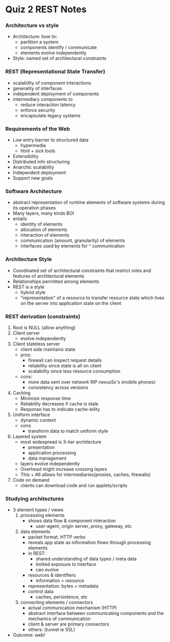 # Quiz 2 REST Notes

### Architecture vs style
- Architecture: how to:
    - partition a system
    - components identify / communicate
    - elements evolve independently
- Style: named set of architectural constraints

### REST (Representational State Transfer)
- scalability of component interactions
- generality of interfaces
- independent deployment of components
- intermediary components to
    - reduce interaction latency
    - enforce security
    - encapsulate legacy systems

### Requirements of the Web
- Low entry barrier to structured data
    - hypermedia
    - html + sick tools
- Extensibility
- Distributed info structuring
- Anarchic scalability
- Independent deployment
- Support new goals

### Software Architecture
- abstract representation of runtime elements of software systems during its operation phases
- Many layers, many kinds BOI
- entails
    - identity of elements
    - allocation of elements
    - interaction of elements
    - communication (amount, granularity) of elements
    - interfaces used by elements for ^ communication

### Architecture Style
- Coordinated set of architectural constraints that restrict roles and features of architectural elements
- Relationships permitted among elements
- REST is a style
    - hybrid style
    - "representation" of a resource to transfer resource state which lives on the server into application state on the client

### REST derivation (constraints)
1. Root is NULL (allow anything)
2. Client server
    - evolve independently
3. Client stateless server
    - client side maintains state
    - pros:
        - firewall can inspect request details
        - reliability since state is all on client
        - scalability since less resource consumption
    - cons:
        - more data sent over network RIP nexus5x's (mobile phones)
        - consistency across versions
4. Caching
    - Minimize response time
    - Reliability decreases if cache is stale
    - Response has to indicate cache-bility
5. Uniform interface
    - dynamic content
    - cons
        - transform data to match uniform style
6. Layered system
    - most widespread is 3-tier architecture
        - presentation
        - application processing
        - data management
    - layers evolve independently
    - Overhead might increase crossing layers
    - This + #6 allows for intermediaries(proxies, caches, firewalls)
7. Code on demand
    - clients can download code and run applets/scripts

### Studying architectures
- 3 element types / views
    1. processing elements
        - shows data flow & component interaction
            - user-agent, origin server, proxy, gateway, etc
    2. data elements
        - packet format, HTTP verbs
        - reveals app state as information flows through processing elements
        - in REST:
            - shared understanding of data types / meta data
            - limited exposure to interface
            - can evolve
        - resources & identifiers
            - information = resource
        - representation: bytes + metadata
        - control data
            - caches, persistence, etc
    3. connecting elements / connectors
        - actual communication mechanism (HTTP)
        - abstract interface between communicating components and the mechanics of communication
        - client & server are primary connectors
        - others: (tunnel ie SSL)
- Outcome: web!
